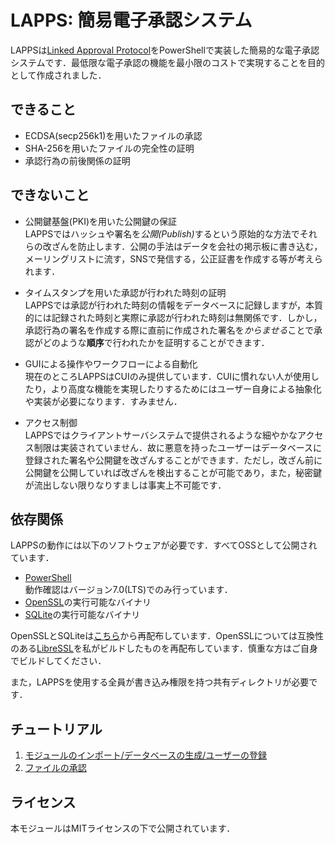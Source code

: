 # LAPPS: 簡易電子承認システム
LAPPSは[Linked Approval Protocol](https://github.com/kittoku/Linked-Approval-Protocol)をPowerShellで実装した簡易的な電子承認システムです．最低限な電子承認の機能を最小限のコストで実現することを目的として作成されました．

## できること
- ECDSA(secp256k1)を用いたファイルの承認
- SHA-256を用いたファイルの完全性の証明
- 承認行為の前後関係の証明

## できないこと
- 公開鍵基盤(PKI)を用いた公開鍵の保証  
LAPPSではハッシュや署名を<i>公開(Publish)</i>するという原始的な方法でそれらの改ざんを防止します．公開の手法はデータを会社の掲示板に書き込む，メーリングリストに流す，SNSで発信する，公正証書を作成する等が考えられます．

- タイムスタンプを用いた承認が行われた時刻の証明  
LAPPSでは承認が行われた時刻の情報をデータベースに記録しますが，本質的には記録された時刻と実際に承認が行われた時刻は無関係です．しかし，承認行為の署名を作成する際に直前に作成された署名を*からませる*ことで承認がどのような**順序**で行われたかを証明することができます．

- GUIによる操作やワークフローによる自動化  
現在のところLAPPSはCUIのみ提供しています．CUIに慣れない人が使用したり，より高度な機能を実現したりするためにはユーザー自身による抽象化や実装が必要になります．すみません．

- アクセス制御  
LAPPSではクライアントサーバシステムで提供されるような細やかなアクセス制限は実装されていません．故に悪意を持ったユーザーはデータベースに登録された署名や公開鍵を改ざんすることができます．ただし，改ざん前に公開鍵を公開していれば改ざんを検出することが可能であり，また，秘密鍵が流出しない限りなりすましは事実上不可能です．


## 依存関係
LAPPSの動作には以下のソフトウェアが必要です．すべてOSSとして公開されています．
- [PowerShell](https://github.com/PowerShell/PowerShell)  
動作確認はバージョン7.0(LTS)でのみ行っています．
- [OpenSSL](https://www.openssl.org)の実行可能なバイナリ
- [SQLite](https://www.sqlite.org)の実行可能なバイナリ

OpenSSLとSQLiteは[こちら](https://github.com/kittoku/LAPPS/releases/download/v0.0.0/external.zip)から再配布しています．OpenSSLについては互換性のある[LibreSSL](https://github.com/libressl-portable/portable)を私がビルドしたものを再配布しています．慎重な方はご自身でビルドしてください．  
  
また，LAPPSを使用する全員が書き込み権限を持つ共有ディレクトリが必要です．

## チュートリアル
1. [モジュールのインポート/データベースの生成/ユーザーの登録](tutorial/tutorial_prepare.ps1)
2. [ファイルの承認](tutorial/tutorial_approve.ps1)

## ライセンス
本モジュールはMITライセンスの下で公開されています．
